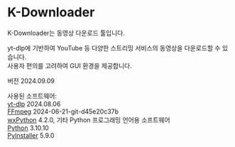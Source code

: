 # K-Downloader
<p>K-Downloader는 동영상 다운로드 툴입니다.
<p>yt-dlp에 기반하여 YouTube 등 다양한 스트리밍 서비스의 동영상을 다운로드할 수 있습니다.
<br>사용자 편의를 고려하여 GUI 환경을 제공합니다.

<p>버전 2024.09.09
<p>사용된 소프트웨어:
<br><a href="https://github.com/yt-dlp/yt-dlp">yt-dlp</a> 2024.08.06
<br><a href="https://www.ffmpeg.org/">FFmpeg</a> 2024-06-21-git-d45e20c37b
<br><a href="https://wxpython.org/">wxPython</a> 4.2.0, 기타 Python 프로그래밍 언어용 소프트웨어
<br><a href="https://www.python.org/">Python</a> 3.10.10
<br><a href="https://pyinstaller.org/">PyInstaller</a> 5.9.0
